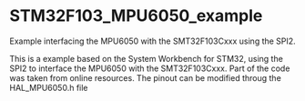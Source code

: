 # STM32F103_MPU6050_example
Example interfacing the MPU6050 with the SMT32F103Cxxx using the SPI2.

This is a example based on the System Workbench for STM32, using the SPI2 to interface the MPU6050 with the SMT32F103Cxxx. Part of the code was taken from online resources. The pinout can be modified throug the HAL_MPU6050.h file
